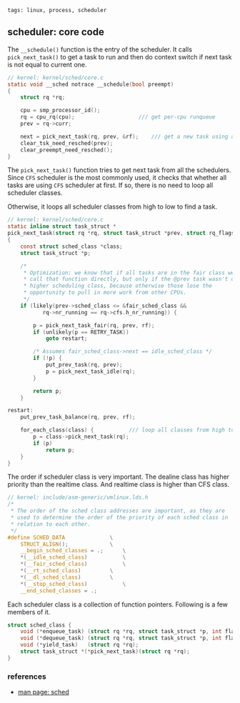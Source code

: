 ```metadata
tags: linux, process, scheduler
```

## scheduler: core code

The `__schedule()` function is the entry of the scheduler. It calls `pick_next_task()`
 to get a task to run and then do context switch if next task is not equal to current one.

```c
// kernel: kernel/sched/core.c
static void __sched notrace __schedule(bool preempt)
{
	struct rq *rq;

	cpu = smp_processor_id();
	rq = cpu_rq(cpu);                    /// get per-cpu runqueue
	prev = rq->curr;

	next = pick_next_task(rq, prev, &rf);    /// get a new task using all kinds of scheduler
	clear_tsk_need_resched(prev);
	clear_preempt_need_resched();
}
```

The `pick_next_task()` function tries to get next task from all the schedulers. Since
 `CFS` scheduler is the most commonly used, it checks that whether all tasks are using
 `CFS` scheduler at first. If so, there is no need to loop all scheduler classes.

Otherwise, it loops all scheduler classes from high to low to find a task.

```c
// kernel: kernel/sched/core.c
static inline struct task_struct *
pick_next_task(struct rq *rq, struct task_struct *prev, struct rq_flags *rf)
{
	const struct sched_class *class;
	struct task_struct *p;

	/*
	 * Optimization: we know that if all tasks are in the fair class we can
	 * call that function directly, but only if the @prev task wasn't of a
	 * higher scheduling class, because otherwise those lose the
	 * opportunity to pull in more work from other CPUs.
	 */
	if (likely(prev->sched_class <= &fair_sched_class &&
		   rq->nr_running == rq->cfs.h_nr_running)) {

		p = pick_next_task_fair(rq, prev, rf);
		if (unlikely(p == RETRY_TASK))
			goto restart;

		/* Assumes fair_sched_class->next == idle_sched_class */
		if (!p) {
			put_prev_task(rq, prev);
			p = pick_next_task_idle(rq);
		}

		return p;
	}

restart:
	put_prev_task_balance(rq, prev, rf);

	for_each_class(class) {           /// loop all classes from high to low
		p = class->pick_next_task(rq);
		if (p)
			return p;
	}
}
```

The order if scheduler class is very important. The dealine class has higher priority
 than the realtime class. And realtime class is higher than CFS class.

```c
// kernel: include/asm-generic/vmlinux.lds.h
/*
 * The order of the sched class addresses are important, as they are
 * used to determine the order of the priority of each sched class in
 * relation to each other.
 */
#define SCHED_DATA				\
	STRUCT_ALIGN();				\
	__begin_sched_classes = .;		\
	*(__idle_sched_class)			\
	*(__fair_sched_class)			\
	*(__rt_sched_class)			\
	*(__dl_sched_class)			\
	*(__stop_sched_class)			\
	__end_sched_classes = .;
```

Each scheduler class is a collection of function pointers. Following is a few members
 of it.

```c
struct sched_class {
	void (*enqueue_task) (struct rq *rq, struct task_struct *p, int flags);
	void (*dequeue_task) (struct rq *rq, struct task_struct *p, int flags);
	void (*yield_task)   (struct rq *rq);
	struct task_struct *(*pick_next_task)(struct rq *rq);
}
```

### references
- [man page: sched](https://man7.org/linux/man-pages/man7/sched.7.html)
